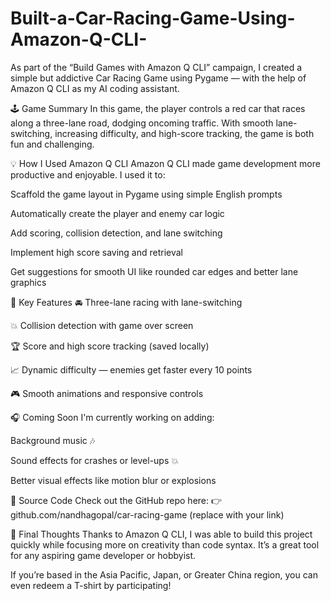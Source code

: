# Built-a-Car-Racing-Game-Using-Amazon-Q-CLI-
As part of the “Build Games with Amazon Q CLI” campaign, I created a simple but addictive Car Racing Game using Pygame — with the help of Amazon Q CLI as my AI coding assistant.


🕹️ Game Summary
In this game, the player controls a red car that races along a three-lane road, dodging oncoming traffic. With smooth lane-switching, increasing difficulty, and high-score tracking, the game is both fun and challenging.

💡 How I Used Amazon Q CLI
Amazon Q CLI made game development more productive and enjoyable. I used it to:

Scaffold the game layout in Pygame using simple English prompts

Automatically create the player and enemy car logic

Add scoring, collision detection, and lane switching

Implement high score saving and retrieval

Get suggestions for smooth UI like rounded car edges and better lane graphics

🎨 Key Features
🚘 Three-lane racing with lane-switching

💥 Collision detection with game over screen

🏆 Score and high score tracking (saved locally)

📈 Dynamic difficulty — enemies get faster every 10 points

🎮 Smooth animations and responsive controls

🎧 Coming Soon
I'm currently working on adding:

Background music 🎶

Sound effects for crashes or level-ups 💥

Better visual effects like motion blur or explosions

🔗 Source Code
Check out the GitHub repo here:
👉 github.com/nandhagopal/car-racing-game (replace with your link)

💬 Final Thoughts
Thanks to Amazon Q CLI, I was able to build this project quickly while focusing more on creativity than code syntax. It’s a great tool for any aspiring game developer or hobbyist.

If you’re based in the Asia Pacific, Japan, or Greater China region, you can even redeem a T-shirt by participating!
